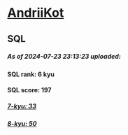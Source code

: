 # [AndriiKot](https://www.codewars.com/users/AndriiKot) 
## SQL
##### As of 2024-07-23 23:13:23 uploaded:
#### SQL rank: 6 kyu
#### SQL score: 197
##### [7-kyu: 33](https://github.com/AndriiKot/SQL__CodeWars/tree/main/kyu-7)
##### [8-kyu: 50](https://github.com/AndriiKot/SQL__CodeWars/tree/main/kyu-8)
